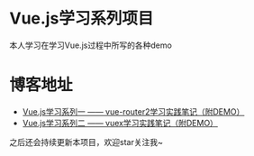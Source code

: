 # Vue.js学习系列项目
本人学习在学习Vue.js过程中所写的各种demo

# 博客地址

* [Vue.js学习系列一 —— vue-router2学习实践笔记（附DEMO）](http://www.jianshu.com/p/8013d8d37bd0)
* [Vue.js学习系列二 —— vuex学习实践笔记（附DEMO）](http://www.jianshu.com/p/d6f7e11f18af)

之后还会持续更新本项目，欢迎star关注我~
